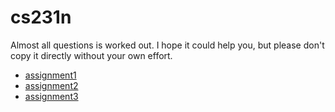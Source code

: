 # cs231n

Almost all questions is worked out. I hope it could help you, but please don't copy it directly without your own effort.

- [assignment1](https://cs231n.github.io/assignments2018/assignment1/)
- [assignment2](https://cs231n.github.io/assignments2018/assignment2/)
- [assignment3](https://cs231n.github.io/assignments2018/assignment3/)